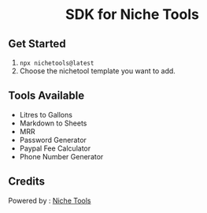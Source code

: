 <h1 align="center">SDK for Niche Tools</h1>


## Get Started

1. `npx nichetools@latest`
2. Choose the nichetool template you want to add.

## Tools Available
- Litres to Gallons
- Markdown to Sheets
- MRR
- Password Generator
- Paypal Fee Calculator
- Phone Number Generator

## Credits

Powered by : [Niche Tools](https://www.nichetools.net/)
